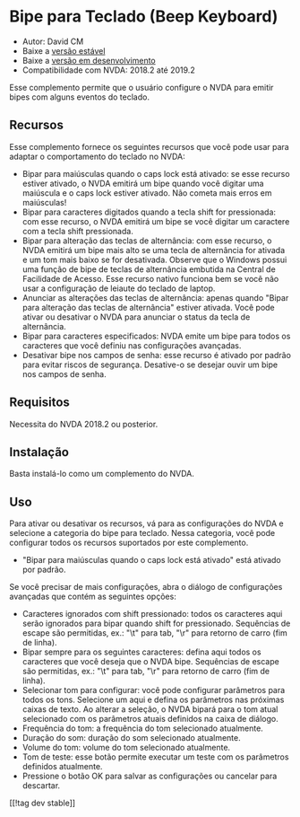 # Bipe para Teclado (Beep Keyboard) #

* Autor: David CM
* Baixe a [versão estável][1]
* Baixe a [versão em desenvolvimento][2]
* Compatibilidade com NVDA: 2018.2 até 2019.2

Esse complemento permite que o usuário configure o NVDA para emitir bipes
com alguns eventos do teclado.

## Recursos

Esse complemento fornece os seguintes recursos que você pode usar para
adaptar o comportamento do teclado no NVDA:

* Bipar para maiúsculas quando o caps lock está ativado: se esse recurso
  estiver ativado, o NVDA emitirá um bipe quando você digitar uma maiúscula
  e o caps lock estiver ativado. Não cometa mais erros em maiúsculas!
* Bipar para caracteres digitados quando a tecla shift for pressionada: com
  esse recurso, o NVDA emitirá um bipe se você digitar um caractere com a
  tecla shift pressionada.
* Bipar para alteração das teclas de alternância: com esse recurso, o NVDA
  emitirá um bipe mais alto se uma tecla de alternância for ativada e um tom
  mais baixo se for desativada. Observe que o Windows possui uma função de
  bipe de teclas de alternância embutida na Central de Facilidade de
  Acesso. Esse recurso nativo funciona bem se você não usar a configuração
  de leiaute do teclado de laptop.
* Anunciar as alterações das teclas de alternância: apenas quando "Bipar
  para alteração das teclas de alternância" estiver ativada. Você pode
  ativar ou desativar o NVDA para anunciar o status da tecla de alternância.
* Bipar para caracteres especificados: NVDA emite um bipe para todos os
  caracteres que você definiu nas configurações avançadas.
* Desativar bipe nos campos de senha: esse recurso é ativado por padrão para
  evitar riscos de segurança. Desative-o se desejar ouvir um bipe nos campos
  de senha.

## Requisitos

Necessita do NVDA 2018.2 ou posterior.

## Instalação

Basta instalá-lo como um complemento do NVDA.

## Uso

Para ativar ou desativar os recursos, vá para as configurações do NVDA e selecione a categoria do bipe para teclado. Nessa categoria, você pode configurar todos os recursos suportados por este complemento.  

* "Bipar para maiúsculas quando o caps lock está ativado" está ativado por
  padrão.

Se você precisar de mais configurações, abra o diálogo de configurações
avançadas que contém as seguintes opções:

* Caracteres ignorados com shift pressionado: todos os caracteres aqui serão
  ignorados para bipar quando shift for pressionado. Sequências de escape
  são permitidas, ex.: "\t" para tab, "\r" para retorno de carro (fim de
  linha).
* Bipar sempre para os seguintes caracteres: defina aqui todos os caracteres
  que você deseja que o NVDA bipe. Sequências de escape são permitidas, ex.:
  "\t" para tab, "\r" para retorno de carro (fim de linha).
* Selecionar tom para configurar: você pode configurar parâmetros para todos
  os tons. Selecione um aqui e defina os parâmetros nas próximas caixas de
  texto. Ao alterar a seleção, o NVDA bipará para o tom atual selecionado
  com os parâmetros atuais definidos na caixa de diálogo.
* Frequência do tom: a frequência do tom selecionado atualmente.
* Duração do som: duração do som selecionado atualmente.
* Volume do tom: volume do tom selecionado atualmente.
* Tom de teste: esse botão permite executar um teste com os parâmetros
  definidos atualmente.
* Pressione o botão OK para salvar as configurações ou cancelar para
  descartar.

[[!tag dev stable]]

[1]: https://addons.nvda-project.org/files/get.php?file=beepkeyboard

[2]: https://addons.nvda-project.org/files/get.php?file=beepkeyboard
